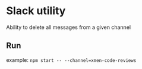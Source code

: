 # Slack utility
Ability to delete all messages from a given channel

## Run
example:
`npm start -- --channel=xmen-code-reviews`
